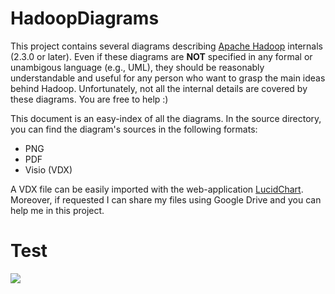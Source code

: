 HadoopDiagrams
==============

This project contains several diagrams describing [Apache Hadoop](http://hadoop.apache.org/) internals (2.3.0 or later). Even if these diagrams are **NOT** specified in any formal or unambigous language (e.g., UML), they should be reasonably understandable and useful for any person who want to grasp the main ideas behind Hadoop. Unfortunately, not all the internal details are covered by these diagrams. You are free to help :)

This document is an easy-index of all the diagrams. In the source directory, you can find the diagram's sources in the following formats:
* PNG
* PDF
* Visio (VDX)

A VDX file can be easily imported with the web-application [LucidChart](www.lucidchart.com). Moreover, if requested I can share my files using Google Drive and you can help me in this project. 

# Test

![](https://github.com/ercoppa/HadoopDiagrams/raw/master/sources/png/MapReduce%20Input.png)
